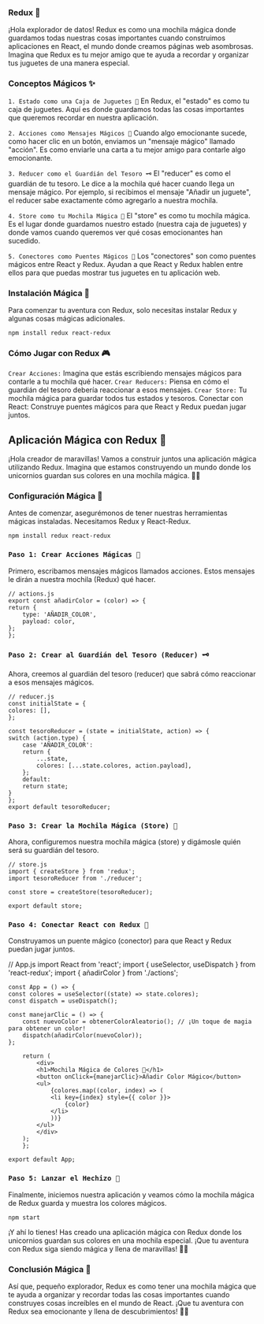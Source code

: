 
### Redux 🌈

¡Hola explorador de datos! Redux es como una mochila mágica donde guardamos todas nuestras cosas importantes cuando construimos aplicaciones en React, el mundo donde creamos páginas web asombrosas. Imagina que Redux es tu mejor amigo que te ayuda a recordar y organizar tus juguetes de una manera especial.

### Conceptos Mágicos ✨
`1. Estado como una Caja de Juguetes 🧸`
En Redux, el "estado" es como tu caja de juguetes. Aquí es donde guardamos todas las cosas importantes que queremos recordar en nuestra aplicación.

`2. Acciones como Mensajes Mágicos 📜`
Cuando algo emocionante sucede, como hacer clic en un botón, enviamos un "mensaje mágico" llamado "acción". Es como enviarle una carta a tu mejor amigo para contarle algo emocionante.

`3. Reducer como el Guardián del Tesoro 🗝️`
El "reducer" es como el guardián de tu tesoro. Le dice a la mochila qué hacer cuando llega un mensaje mágico. Por ejemplo, si recibimos el mensaje "Añadir un juguete", el reducer sabe exactamente cómo agregarlo a nuestra mochila.

`4. Store como tu Mochila Mágica 🎒`
El "store" es como tu mochila mágica. Es el lugar donde guardamos nuestro estado (nuestra caja de juguetes) y donde vamos cuando queremos ver qué cosas emocionantes han sucedido.

`5. Conectores como Puentes Mágicos 🌉`
Los "conectores" son como puentes mágicos entre React y Redux. Ayudan a que React y Redux hablen entre ellos para que puedas mostrar tus juguetes en tu aplicación web.

### Instalación Mágica 🌟
Para comenzar tu aventura con Redux, solo necesitas instalar Redux y algunas cosas mágicas adicionales.

    npm install redux react-redux

### Cómo Jugar con Redux 🎮
`Crear Acciones:` Imagina que estás escribiendo mensajes mágicos para contarle a tu mochila qué hacer.
`Crear Reducers:` Piensa en cómo el guardián del tesoro debería reaccionar a esos mensajes.
`Crear Store:` Tu mochila mágica para guardar todos tus estados y tesoros.
Conectar con React: Construye puentes mágicos para que React y Redux puedan jugar juntos.

## Aplicación Mágica con Redux 🌟
¡Hola creador de maravillas! Vamos a construir juntos una aplicación mágica utilizando Redux. Imagina que estamos construyendo un mundo donde los unicornios guardan sus colores en una mochila mágica. 🦄✨

### Configuración Mágica 🔧
Antes de comenzar, asegurémonos de tener nuestras herramientas mágicas instaladas. Necesitamos Redux y React-Redux.

    npm install redux react-redux

### `Paso 1: Crear Acciones Mágicas 📜`
Primero, escribamos mensajes mágicos llamados acciones. Estos mensajes le dirán a nuestra mochila (Redux) qué hacer.

    // actions.js
    export const añadirColor = (color) => {
    return {
        type: 'AÑADIR_COLOR',
        payload: color,
    };
    };

### `Paso 2: Crear al Guardián del Tesoro (Reducer) 🗝️`
Ahora, creemos al guardián del tesoro (reducer) que sabrá cómo reaccionar a esos mensajes mágicos.

    // reducer.js
    const initialState = {
    colores: [],
    };

    const tesoroReducer = (state = initialState, action) => {
    switch (action.type) {
        case 'AÑADIR_COLOR':
        return {
            ...state,
            colores: [...state.colores, action.payload],
        };
        default:
        return state;
    }
    };
    export default tesoroReducer;

### `Paso 3: Crear la Mochila Mágica (Store) 🎒  `
Ahora, configuremos nuestra mochila mágica (store) y digámosle quién será su guardián del tesoro.

    // store.js
    import { createStore } from 'redux';
    import tesoroReducer from './reducer';

    const store = createStore(tesoroReducer);

    export default store;

### `Paso 4: Conectar React con Redux 🌉`
Construyamos un puente mágico (conector) para que React y Redux puedan jugar juntos.

// App.js
    import React from 'react';
    import { useSelector, useDispatch } from 'react-redux';
    import { añadirColor } from './actions';

    const App = () => {
    const colores = useSelector((state) => state.colores);
    const dispatch = useDispatch();

    const manejarClic = () => {
        const nuevoColor = obtenerColorAleatorio(); // ¡Un toque de magia para obtener un color!
        dispatch(añadirColor(nuevoColor));
    };

        return (
            <div>
            <h1>Mochila Mágica de Colores 🌈</h1>
            <button onClick={manejarClic}>Añadir Color Mágico</button>
            <ul>
                {colores.map((color, index) => (
                <li key={index} style={{ color }}>
                    {color}
                </li>
                ))}
            </ul>
            </div>
        );
        };

    export default App;

### `Paso 5: Lanzar el Hechizo 🚀`
Finalmente, iniciemos nuestra aplicación y veamos cómo la mochila mágica de Redux guarda y muestra los colores mágicos.

    npm start

¡Y ahí lo tienes! Has creado una aplicación mágica con Redux donde los unicornios guardan sus colores en una mochila especial. ¡Que tu aventura con Redux siga siendo mágica y llena de maravillas! 🚀🔮

### Conclusión Mágica 🌟
Así que, pequeño explorador, Redux es como tener una mochila mágica que te ayuda a organizar y recordar todas las cosas importantes cuando construyes cosas increíbles en el mundo de React. ¡Que tu aventura con Redux sea emocionante y llena de descubrimientos! 🚀🔮



